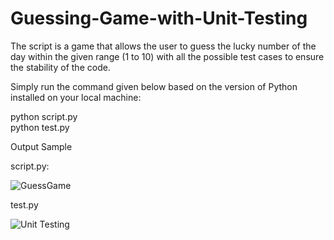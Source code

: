 # Guessing-Game-with-Unit-Testing

The script is a game that allows the user to guess the lucky number of the day within the given range (1 to 10) with all the possible test cases to ensure the stability of the code.

Simply run the command given below based on the version of Python installed on your local machine:  

python script.py  
python test.py

Output Sample 

script.py:

![GuessGame](https://github.com/amussarat/Guessing-Game-with-Unit-Testing/assets/65374230/edbfdeb7-f320-43a4-87c5-bee5d5ea52bc)

test.py

![Unit Testing](https://github.com/amussarat/Guessing-Game-with-Unit-Testing/assets/65374230/0e88c3fe-b5ce-4162-8776-eb9cf08b6939)

